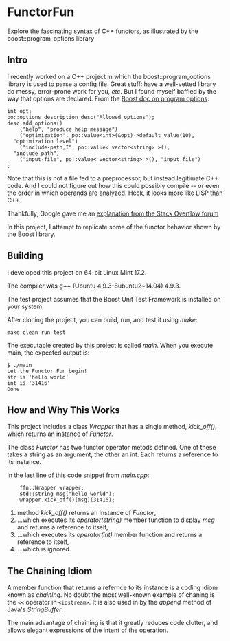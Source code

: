 # FunctorFun
Explore the fascinating syntax of C++ functors, as illustrated by the boost::program_options library

## Intro

I recently worked on a C++ project in which the boost::program_options library is used to parse a config file.  Great stuff: have
a well-vetted library do messy, error-prone work for you, *etc*.  But I found myself baffled by the way that options are declared.  From the [Boost doc on program options](http://www.boost.org/doc/libs/1_60_0/doc/html/program_options/tutorial.html):

```
int opt;
po::options_description desc("Allowed options");
desc.add_options()
    ("help", "produce help message")
    ("optimization", po::value<int>(&opt)->default_value(10), 
  "optimization level")
    ("include-path,I", po::value< vector<string> >(), 
  "include path")
    ("input-file", po::value< vector<string> >(), "input file")
;
```

Note that this is not a file fed to a preprocessor, but instead legitimate C++ code.  And I could not figure out how this could possibly compile -- or even the order in which operands are analyzed. Heck, it looks more like LISP than C++.

Thankfully, Google gave me an [explanation from the Stack Overflow forum](http://stackoverflow.com/questions/10486588/boost-program-options-add-options-syntax)

In this project, I attempt to replicate some of the functor behavior shown by the Boost library.

## Building

I developed this project on 64-bit Linux Mint 17.2.

The compiler was g++ (Ubuntu 4.9.3-8ubuntu2~14.04) 4.9.3.

The test project assumes that the Boost Unit Test Framework is installed on your system.

After cloning the project, you can build, run, and test it using *make*:

```
make clean run test
```

The executable created by this project is called *main*.  When you execute main, the expected output is:

```
$ ./main
Let the Functor Fun begin!
str is 'hello world'
int is '31416'
Done.
```

## How and Why This Works

This project includes a class *Wrapper* that has a single method, *kick_off()*, which returns an instance of *Functor*.

The class *Functor* has two functor operator metods defined.  One of these takes a string as an argument, the other an int. Each returns a reference to its instance.

In the last line of this code snippet from *main.cpp*:

```
    ffn::Wrapper wrapper;
    std::string msg("hello world");
    wrapper.kick_off()(msg)(31416);
```

1. method *kick_off()* returns an instance of *Functor*, 
2. ...which executes its *operator(string)* member function to display *msg* and returns a reference to itself, 
3. ...which executes its *operator(int)* member function and returns a reference to itself, 
4. ...which is ignored.

## The Chaining Idiom

A member function that returns a refernce to its instance is a coding idiom known as *chaining*.  No doubt the most
well-known example of chaning is the ```<<``` operator in ```<iostream>```.  It is also used in by the *append* method of Java's *StringBuffer*.

The main advantage of chaining is that it greatly reduces code clutter, and allows elegant expressions of the intent of the 
operation.





